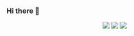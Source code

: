 ### Hi there 👋

<p align="center">
    <a href="https://leetcode.com/dnhuan/" alt="LeetCode Profile">
        <img src="https://0da5f86acb8d.ngrok.io/badge/dnhuan/Easy" /></a>
    <a href="https://leetcode.com/dnhuan/" alt="LeetCode Profile">
        <img src="https://0da5f86acb8d.ngrok.io/badge/dnhuan/Medium" /></a>
    <a href="https://leetcode.com/dnhuan/" alt="LeetCode Profile">
        <img src="https://0da5f86acb8d.ngrok.io/badge/dnhuan/Hard" /></a>
</p>

<!--
**dnhuan/dnhuan** is a ✨ _special_ ✨ repository because its `README.md` (this file) appears on your GitHub profile.

Here are some ideas to get you started:

- 🔭 I’m currently working on ...
- 🌱 I’m currently learning ...
- 👯 I’m looking to collaborate on ...
- 🤔 I’m looking for help with ...
- 💬 Ask me about ...
- 📫 How to reach me: ...
- 😄 Pronouns: ...
- ⚡ Fun fact: ...
-->
